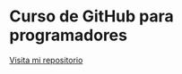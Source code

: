 # Curso de GitHub para programadores
[Visita mi repositorio](https://www.linkedin.com/learning/github-para-programadores-2/crear-un-repositorio-en-github?u=84303994)
